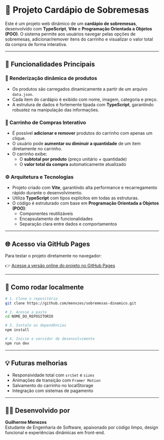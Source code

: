 # 🍨 Projeto Cardápio de Sobremesas

Este é um projeto web dinâmico de um **cardápio de sobremesas**, desenvolvido com **TypeScript**, **Vite** e **Programação Orientada a Objetos (POO)**. O sistema permite aos usuários navegar pelas opções de sobremesas, adicionar/remover itens do carrinho e visualizar o valor total da compra de forma interativa.

---

## 🚀 Funcionalidades Principais

### 🧁 Renderização dinâmica de produtos

- Os produtos são carregados dinamicamente a partir de um arquivo `data.json`.
- Cada item do cardápio é exibido com nome, imagem, categoria e preço.
- A estrutura de dados é fortemente tipada com **TypeScript**, garantindo robustez na manipulação das informações.

### 🛒 Carrinho de Compras Interativo

- É possível **adicionar e remover** produtos do carrinho com apenas um clique.
- O usuário pode **aumentar ou diminuir a quantidade** de um item diretamente no carrinho.
- O carrinho exibe:
  - O **subtotal por produto** (preço unitário × quantidade)
  - O **valor total da compra** automaticamente atualizado

### ⚙️ Arquitetura e Tecnologias

- Projeto criado com **Vite**, garantindo alta performance e recarregamento rápido durante o desenvolvimento.
- Utiliza **TypeScript** com tipos explícitos em todas as estruturas.
- O código é estruturado com base em **Programação Orientada a Objetos (POO)**:
  - Componentes reutilizáveis
  - Encapsulamento de funcionalidades
  - Separação clara entre dados e comportamentos

---

## 🌐 Acesso via GitHub Pages

Para testar o projeto diretamente no navegador:

👉 [Acesse a versão online do projeto no GitHub Pages](https://SEU_USUARIO.github.io/NOME_DO_REPOSITORIO)

---

## 🧪 Como rodar localmente

```bash
# 1. Clone o repositório
git clone https://github.com/menxzes/sobremesas-dinamico.git

# 2. Acesse a pasta
cd NOME_DO_REPOSITORIO

# 3. Instale as dependências
npm install

# 4. Inicie o servidor de desenvolvimento
npm run dev
```

---

## 💡 Futuras melhorias

- Responsividade total com `srcSet` e `sizes`
- Animações de transição com `Framer Motion`
- Salvamento do carrinho no localStorage
- Integração com sistemas de pagamento

---

## 👨‍💻 Desenvolvido por

**Guilherme Menezes**  
Estudante de Engenharia de Software, apaixonado por código limpo, design funcional e experiências dinâmicas em front-end.
